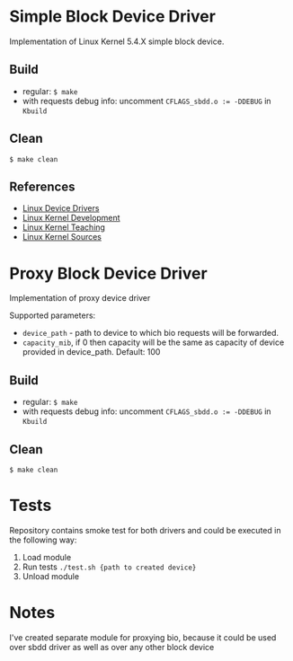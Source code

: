 # Simple Block Device Driver
Implementation of Linux Kernel 5.4.X simple block device.

## Build
- regular:
`$ make`
- with requests debug info:
uncomment `CFLAGS_sbdd.o := -DDEBUG` in `Kbuild`

## Clean
`$ make clean`

## References
- [Linux Device Drivers](https://lwn.net/Kernel/LDD3/)
- [Linux Kernel Development](https://rlove.org)
- [Linux Kernel Teaching](https://linux-kernel-labs.github.io/refs/heads/master/labs/block_device_drivers.html)
- [Linux Kernel Sources](https://github.com/torvalds/linux)


# Proxy Block Device Driver
Implementation of proxy device driver

Supported parameters:
- `device_path` - path to device to which bio requests will be forwarded.
- `capacity_mib`, if 0 then capacity will be the same as capacity of device provided in device_path.
 Default: 100

## Build
- regular:
  `$ make`
- with requests debug info:
  uncomment `CFLAGS_sbdd.o := -DDEBUG` in `Kbuild`

## Clean
`$ make clean`

# Tests

Repository contains smoke test for both drivers and could be executed in the following way:
1. Load module
2. Run tests `./test.sh {path to created device}`
3. Unload module

# Notes

I've created separate module for proxying bio, because it could be used over sbdd driver as well as
over any other block device
